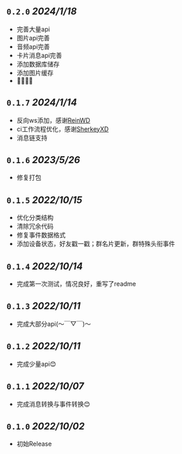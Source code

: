 ## `0.2.0`  *2024/1/18*
* 完善大量api
* 图片api完善
* 音频api完善
* 卡片消息api完善
* 添加数据库储存
* 添加图片缓存
* 🤗🤗🤤🤤

## `0.1.7`  *2024/1/14*
* 反向ws添加，感谢[ReinWD](https://github.com/ReinWD)
* ci工作流程优化，感谢[SherkeyXD](https://github.com/SherkeyXD)
* 消息链支持

## `0.1.6`  *2023/5/26*
* 修复打包

## `0.1.5`  *2022/10/15*
* 优化分类结构
* 清除冗余代码
* 修复事件数据格式
* 添加设备状态，好友戳一戳；群名片更新，群特殊头衔事件

## `0.1.4`  *2022/10/14*
* 完成第一次测试，情况良好，重写了readme

## `0.1.3`  *2022/10/11*
* 完成大部分api(～￣▽￣)～

## `0.1.2`  *2022/10/11*
* 完成少量api😊

## `0.1.1`  *2022/10/07*
* 完成消息转换与事件转换😊

## `0.1.0`  *2022/10/02*
* 初始Release


